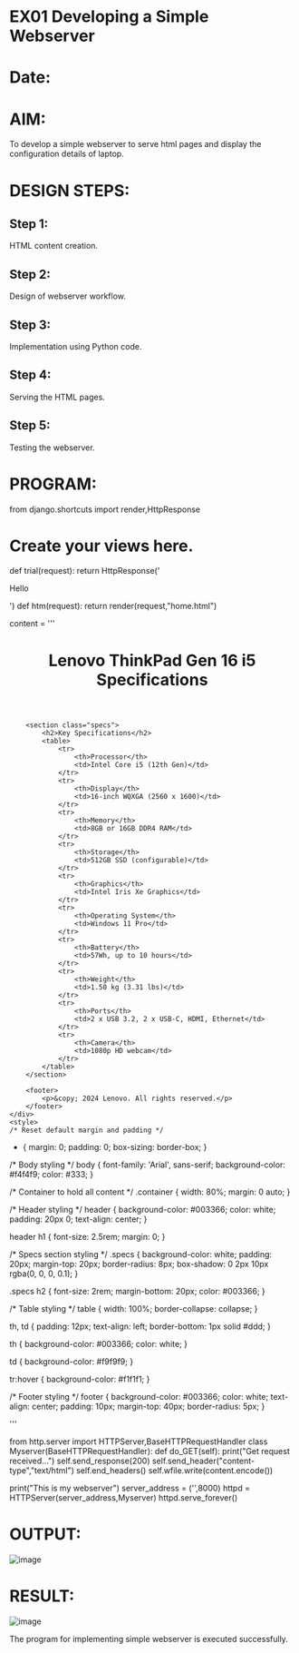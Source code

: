 # EX01 Developing a Simple Webserver

# Date:
# AIM:
To develop a simple webserver to serve html pages and display the configuration details of laptop.

# DESIGN STEPS:
## Step 1:
HTML content creation.

## Step 2:
Design of webserver workflow.

## Step 3:
Implementation using Python code.

## Step 4:
Serving the HTML pages.

## Step 5:
Testing the webserver.

# PROGRAM:
from django.shortcuts import render,HttpResponse

# Create your views here.
def trial(request):
    return HttpResponse('<p>Hello</p>')
def htm(request):
    return render(request,"home.html")

content = '''
<!DOCTYPE html>
<html lang="en">
<head>
    <meta charset="UTF-8">
    <meta name="viewport" content="width=device-width, initial-scale=1.0">
    <meta http-equiv="X-UA-Compatible" content="ie=edge">
    <title>Lenovo ThinkPad Gen 16 i5 Specifications</title>
    <link rel="stylesheet" href="styles.css">
</head>
<body>
    <div class="container">
        <header>
            <h1>Lenovo ThinkPad Gen 16 i5 Specifications</h1>
        </header>
        
        <section class="specs">
            <h2>Key Specifications</h2>
            <table>
                <tr>
                    <th>Processor</th>
                    <td>Intel Core i5 (12th Gen)</td>
                </tr>
                <tr>
                    <th>Display</th>
                    <td>16-inch WQXGA (2560 x 1600)</td>
                </tr>
                <tr>
                    <th>Memory</th>
                    <td>8GB or 16GB DDR4 RAM</td>
                </tr>
                <tr>
                    <th>Storage</th>
                    <td>512GB SSD (configurable)</td>
                </tr>
                <tr>
                    <th>Graphics</th>
                    <td>Intel Iris Xe Graphics</td>
                </tr>
                <tr>
                    <th>Operating System</th>
                    <td>Windows 11 Pro</td>
                </tr>
                <tr>
                    <th>Battery</th>
                    <td>57Wh, up to 10 hours</td>
                </tr>
                <tr>
                    <th>Weight</th>
                    <td>1.50 kg (3.31 lbs)</td>
                </tr>
                <tr>
                    <th>Ports</th>
                    <td>2 x USB 3.2, 2 x USB-C, HDMI, Ethernet</td>
                </tr>
                <tr>
                    <th>Camera</th>
                    <td>1080p HD webcam</td>
                </tr>
            </table>
        </section>
        
        <footer>
            <p>&copy; 2024 Lenovo. All rights reserved.</p>
        </footer>
    </div>
    <style>
    /* Reset default margin and padding */
* {
    margin: 0;
    padding: 0;
    box-sizing: border-box;
}

/* Body styling */
body {
    font-family: 'Arial', sans-serif;
    background-color: #f4f4f9;
    color: #333;
}

/* Container to hold all content */
.container {
    width: 80%;
    margin: 0 auto;
}

/* Header styling */
header {
    background-color: #003366;
    color: white;
    padding: 20px 0;
    text-align: center;
}

header h1 {
    font-size: 2.5rem;
    margin: 0;
}

/* Specs section styling */
.specs {
    background-color: white;
    padding: 20px;
    margin-top: 20px;
    border-radius: 8px;
    box-shadow: 0 2px 10px rgba(0, 0, 0, 0.1);
}

.specs h2 {
    font-size: 2rem;
    margin-bottom: 20px;
    color: #003366;
}

/* Table styling */
table {
    width: 100%;
    border-collapse: collapse;
}

th, td {
    padding: 12px;
    text-align: left;
    border-bottom: 1px solid #ddd;
}

th {
    background-color: #003366;
    color: white;
}

td {
    background-color: #f9f9f9;
}

tr:hover {
    background-color: #f1f1f1;
}

/* Footer styling */
footer {
    background-color: #003366;
    color: white;
    text-align: center;
    padding: 10px;
    margin-top: 40px;
    border-radius: 5px;
}
</style>
</body>
</html>




'''

from http.server import HTTPServer,BaseHTTPRequestHandler
class Myserver(BaseHTTPRequestHandler):
    def do_GET(self):
        print("Get request received...")
        self.send_response(200)
        self.send_header("content-type","text/html")
        self.end_headers()
        self.wfile.write(content.encode())

print("This is my webserver")
server_address = ('',8000)
httpd = HTTPServer(server_address,Myserver)
httpd.serve_forever()
# OUTPUT:
![image](https://github.com/user-attachments/assets/f996ef93-6cbc-4f96-b9ef-d2afc0ec6052)

# RESULT:
![image](https://github.com/user-attachments/assets/c2739788-5cce-4ac8-baa3-4576b79af289)

The program for implementing simple webserver is executed successfully.
